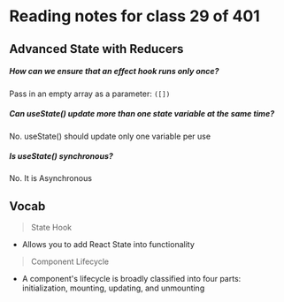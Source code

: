 # Reading notes for class 29 of 401

## Advanced State with Reducers

##### How can we ensure that an effect hook runs only once?
Pass in an empty array as a parameter: `([])`

##### Can useState() update more than one state variable at the same time?
No. useState() should update only one variable per use

##### Is useState() synchronous?
No. It is Asynchronous

## Vocab

> State Hook
* Allows you to add React State into functionality

> Component Lifecycle
* A component's lifecycle is broadly classified into four parts: initialization, mounting, updating, and unmounting
